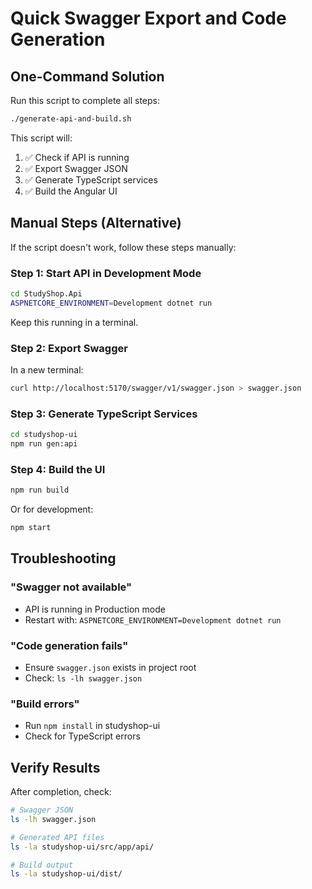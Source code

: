 # Quick Swagger Export and Code Generation

## One-Command Solution

Run this script to complete all steps:

```bash
./generate-api-and-build.sh
```

This script will:
1. ✅ Check if API is running
2. ✅ Export Swagger JSON
3. ✅ Generate TypeScript services
4. ✅ Build the Angular UI

## Manual Steps (Alternative)

If the script doesn't work, follow these steps manually:

### Step 1: Start API in Development Mode

```bash
cd StudyShop.Api
ASPNETCORE_ENVIRONMENT=Development dotnet run
```

Keep this running in a terminal.

### Step 2: Export Swagger

In a new terminal:

```bash
curl http://localhost:5170/swagger/v1/swagger.json > swagger.json
```

### Step 3: Generate TypeScript Services

```bash
cd studyshop-ui
npm run gen:api
```

### Step 4: Build the UI

```bash
npm run build
```

Or for development:

```bash
npm start
```

## Troubleshooting

### "Swagger not available"
- API is running in Production mode
- Restart with: `ASPNETCORE_ENVIRONMENT=Development dotnet run`

### "Code generation fails"
- Ensure `swagger.json` exists in project root
- Check: `ls -lh swagger.json`

### "Build errors"
- Run `npm install` in studyshop-ui
- Check for TypeScript errors

## Verify Results

After completion, check:

```bash
# Swagger JSON
ls -lh swagger.json

# Generated API files
ls -la studyshop-ui/src/app/api/

# Build output
ls -la studyshop-ui/dist/
```

